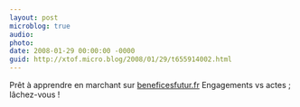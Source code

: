```yaml
---
layout: post
microblog: true
audio: 
photo: 
date: 2008-01-29 00:00:00 -0000
guid: http://xtof.micro.blog/2008/01/29/t655914002.html
---
```

Prêt à apprendre en marchant sur [beneficesfutur.fr](http://beneficesfutur.fr) Engagements vs actes ; lâchez-vous !
